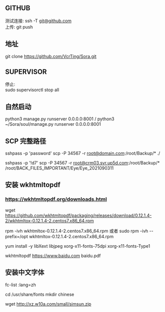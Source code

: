 ## GITHUB  
测试连接: ssh -T git@github.com  
上传: git push  

## 地址
git clone https://github.com/VcrTing/Sora.git

## SUPERVISOR
停止:  
sudo supervisorctl stop all  

## 自然启动
python3 manage.py runserver 0.0.0.0:8001
/
python3 ~/Sora/soul/manage.py runserver 0.0.0.0:8001


## SCP 完整路径
sshpass -p 'password' scp -P 34567 -r root@domain.com:/root/Backup/* ./

sshpass -p '!d7' scp -P 34567 -r root@crm03.svr.up5d.com:/root/Backup/* /root/BACK_FILES_IMPORTANT/Eye/Eye_2021090311

## 安装 wkhtmltopdf
### https://wkhtmltopdf.org/downloads.html  
wget https://github.com/wkhtmltopdf/packaging/releases/download/0.12.1.4-2/wkhtmltox-0.12.1.4-2.centos7.x86_64.rpm

rpm -ivh wkhtmltox-0.12.1.4-2.centos7.x86_64.rpm
或者 sudo rpm -ivh --prefix=/opt wkhtmltox-0.12.1.4-2.centos7.x86_64.rpm

yum install -y libXext libjpeg xorg-x11-fonts-75dpi xorg-x11-fonts-Type1

wkhtmltopdf https://www.baidu.com baidu.pdf


## 安装中文字体
fc-list  :lang=zh

cd /usr/share/fonts
mkdir chinese

wget http://xz.w10a.com/small/simsun.zip